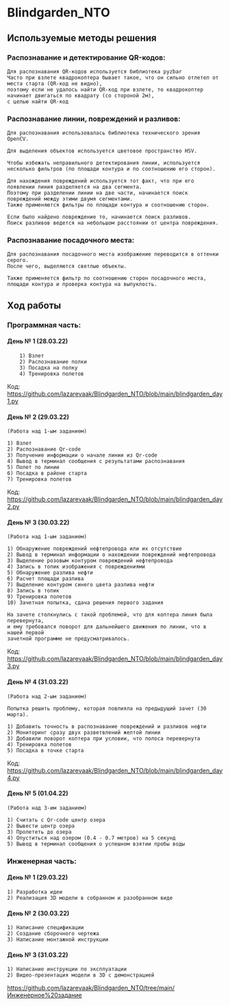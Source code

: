 # Blindgarden_NTO

## Используемые методы решения

### Распознавание и детектирование QR-кодов:

    Для распознавания QR-кодов используется библиотека pyzbar
    Часто при взлете квадрокоптера бывает такое, что он сильно отлетел от места старта (QR-код не видно),
    поэтому если не удалось найти QR-код при взлете, то квадрокоптер начинает двигаться по квадрату (со стороной 2м),
    с целью найти QR-код

### Распознавание линии, повреждений и разливов:

    Для распознавания использовалась библиотека технического зрения OpenCV.

    Для выделения объектов используется цветовое пространство HSV.

    Чтобы избежать неправильного детектирования линии, используется 
    несколько фильтров (по площади контура и по соотношению его сторон).

    Для нахождения повреждений используется тот факт, что при его появлении линия разделяется на два сегмента.
    Поэтому при разделении линии на две части, начинается поиск повреждений между этими двумя сегментами.
    Также применяются фильтры по площади контура и соотношению сторон.

    Если было найдено повреждение то, начинается поиск разливов.
    Поиск разливов ведется на небольшом расстоянии от центра повреждения.

### Распознавание посадочного места:

    Для распознавания посадочного места изображение переводится в оттенки серого.
    После чего, выделяются светлые объекты.

    Также применяется фильтр по соотношению сторон посадочного места,
    площади контура и проверка контура на выпуклость.
    
## Ход работы              

### Программная часть:

#### День № 1 (28.03.22)

        1) Взлет
        2) Распознавание полки
        3) Посадка на полку
        4) Тренировка полетов
        
Код: https://github.com/lazarevaak/Blindgarden_NTO/blob/main/blindgarden_day1.py

#### День № 2 (29.03.22)

    (Работа над 1-ым заданием)

    1) Взлет
    2) Распознавание Qr-code
    3) Получение информации о начале линии из Qr-code
    4) Вывод в терминал сообщения с результатами распознавания
    5) Полет по линии
    6) Посадка в районе старта 
    7) Тренировка полетов

Код: https://github.com/lazarevaak/Blindgarden_NTO/blob/main/blindgarden_day2.py

#### День № 3 (30.03.22)

    (Работа над 1-ым заданием)

    1) Обнаружение повреждений нефтепровода или их отсутствие
    2) Вывод в терминал информации о нахождении повреждений нефтепровода
    3) Выделение розовым контуром повреждений нефтепровода
    4) Запись в топик изображения с повреждениями
    5) Обнаружение разлива нефти
    6) Расчет площади разлива
    7) Выделение контуром синего цвета разлива нефти
    8) Запись в топик
    9) Тренировка полетов
    10) Зачетная попытка, сдача решения первого задания

    На зачете столкнулись с такой проблемой, что для коптера линия была перевернута,
    и ему требовался поворот для дальнейшего движения по линии, что в нашей первой 
    зачетной программе не предусматривалось.

Код: https://github.com/lazarevaak/Blindgarden_NTO/blob/main/blindgarden_day3.py

#### День № 4 (31.03.22)

    (Работа над 2-ым заданием)

    Попытка решить проблему, которая повлияла на предыдущий зачет (30 марта).

    1) Добавить точность в распознавание повреждений и разливов нефти
    2) Мониторинг сразу двух разветвлений желтой линии 
    3) Добавили поворот коптера при условии, что полоса перевернута
    4) Тренировка полетов
    5) Посадка в точке старта

Код: https://github.com/lazarevaak/Blindgarden_NTO/blob/main/blindgarden_day4.py

#### День № 5 (01.04.22)

    (Работа над 3-им заданием)

    1) Считать с Qr-code центр озера
    2) Вывести центр озера
    3) Пролететь до озера
    4) Опуститься над озером (0.4 - 0.7 метров) на 5 секунд
    5) Вывод в терминал сообщения о успешном взятии пробы воды

### Инженерная часть:

#### День № 1 (29.03.22)

    1) Разработка идеи 
    2) Реализация 3D модели в собранном и разобранном виде

#### День № 2 (30.03.22)

    1) Написание спецификации
    2) Создание сборочного чертежа
    3) Написание монтажной инструкции

#### День № 3 (31.03.22)

    1) Написание инструкции по эксплуатации
    2) Видео-презентация модели в 3D с демонстрацией
    
https://github.com/lazarevaak/Blindgarden_NTO/tree/main/Инженерное%20задание
